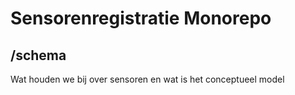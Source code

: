 # Sensorenregistratie Monorepo

## /schema
Wat houden we bij over sensoren en wat is het conceptueel model
